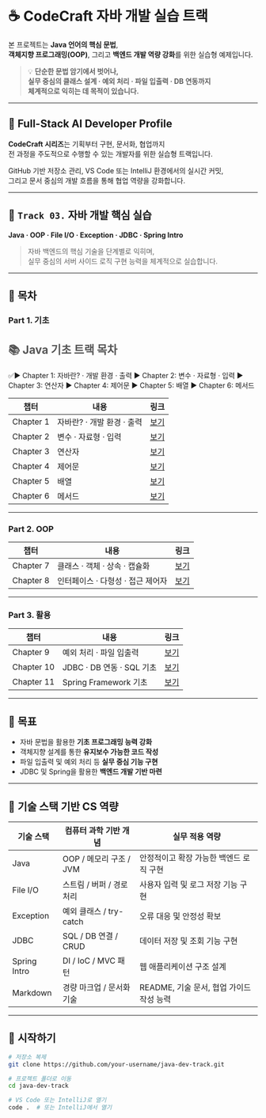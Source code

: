 # ☕️ CodeCraft 자바 개발 실습 트랙

본 프로젝트는 **Java 언어의 핵심 문법**,  
**객체지향 프로그래밍(OOP)**, 그리고 **백엔드 개발 역량 강화**를 위한 실습형 예제입니다.

> 💡 **단순한 문법 암기에서 벗어나,  
> 실무 중심의 클래스 설계 · 예외 처리 · 파일 입출력 · DB 연동까지  
> 체계적으로 익히는 데 목적이 있습니다.**

---

## 📌 Full-Stack AI Developer Profile

**CodeCraft 시리즈**는 기획부터 구현, 문서화, 협업까지  
전 과정을 주도적으로 수행할 수 있는 개발자를 위한 실습형 트랙입니다.

GitHub 기반 저장소 관리, VS Code 또는 IntelliJ 환경에서의 실시간 커밋,  
그리고 문서 중심의 개발 흐름을 통해 협업 역량을 강화합니다.

---

## 📌 `Track 03.` 자바 개발 핵심 실습  
**Java · OOP · File I/O · Exception · JDBC · Spring Intro**

> 자바 백엔드의 핵심 기술을 단계별로 익히며,  
> 실무 중심의 서버 사이드 로직 구현 능력을 체계적으로 실습합니다.

---

## 📌 목차

### Part 1. 기초

<!-- _class: cover-java -->
<h2 style="font-size:1.6em; color:#555;">📚 Java 기초 트랙 목차</h2>

<div class="track-outline">
  <span class="current-chapter">✅▶ Chapter 1: 자바란? · 개발 환경 · 출력</span>
  <span>▶ Chapter 2: 변수 · 자료형 · 입력</span>
  <span>▶ Chapter 3: 연산자</span>
  <span>▶ Chapter 4: 제어문</span>
  <span>▶ Chapter 5: 배열</span>
  <span>▶ Chapter 6: 메서드</span>
</div>

| 챕터 | 내용 | 링크 |
|------|------|------|
| Chapter 1 | 자바란? · 개발 환경 · 출력 | [보기](#) |
| Chapter 2 | 변수 · 자료형 · 입력 | [보기](#) |
| Chapter 3 | 연산자 | [보기](#) |
| Chapter 4 | 제어문 | [보기](#) |
| Chapter 5 | 배열 | [보기](#) |
| Chapter 6 | 메서드 | [보기](#) |

---

### Part 2. OOP

| 챕터 | 내용 | 링크 |
|------|------|------|
| Chapter 7 | 클래스 · 객체 · 상속 · 캡슐화 | [보기](#) |
| Chapter 8 | 인터페이스 · 다형성 · 접근 제어자 | [보기](#) |

---

### Part 3. 활용

| 챕터 | 내용 | 링크 |
|------|------|------|
| Chapter 9 | 예외 처리 · 파일 입출력 | [보기](#) |
| Chapter 10 | JDBC · DB 연동 · SQL 기초 | [보기](#) |
| Chapter 11 | Spring Framework 기초 | [보기](#) |

---

## 📌 목표  
- 자바 문법을 활용한 **기초 프로그래밍 능력 강화**  
- 객체지향 설계를 통한 **유지보수 가능한 코드 작성**  
- 파일 입출력 및 예외 처리 등 **실무 중심 기능 구현**  
- JDBC 및 Spring을 활용한 **백엔드 개발 기반 마련**

---

## 📌 기술 스택 기반 CS 역량

| 기술 스택     | 컴퓨터 과학 기반 개념       | 실무 적용 역량 |
|---------------|-----------------------------|----------------|
| Java          | OOP / 메모리 구조 / JVM     | 안정적이고 확장 가능한 백엔드 로직 구현 |
| File I/O      | 스트림 / 버퍼 / 경로 처리   | 사용자 입력 및 로그 저장 기능 구현 |
| Exception     | 예외 클래스 / try-catch     | 오류 대응 및 안정성 확보 |
| JDBC          | SQL / DB 연결 / CRUD        | 데이터 저장 및 조회 기능 구현 |
| Spring Intro  | DI / IoC / MVC 패턴         | 웹 애플리케이션 구조 설계 |
| Markdown      | 경량 마크업 / 문서화 기술   | README, 기술 문서, 협업 가이드 작성 능력 |

---

## 📌 시작하기

```bash
# 저장소 복제
git clone https://github.com/your-username/java-dev-track.git

# 프로젝트 폴더로 이동
cd java-dev-track

# VS Code 또는 IntelliJ로 열기
code .  # 또는 IntelliJ에서 열기
